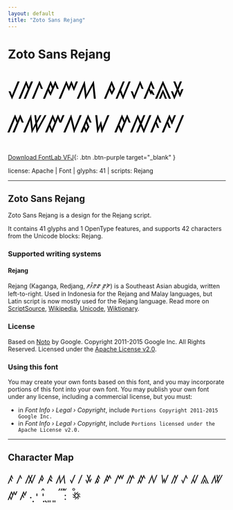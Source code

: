 ```yaml
---
layout: default
title: "Zoto Sans Rejang"
---
```


# Zoto Sans Rejang

<div contenteditable="true" style="font-family: 'Zoto Sans Rejang'; font-size: 4em; color:black; margin: 0.5em 0 0.5em 0; line-height: 1.4em;">
ꤶꥀꤱꤺꤻꤵ ꤳꥂꥁꤴꥃꤸ ꤼꥄꥅꤾꤹꤿ ꤽꤲꤰꥆꤷ
</div>

[Download FontLab VFJ](https://downgit.github.io/#/home?url=https://github.com/fontlabcom/getgo-fonts/blob/main/getgo-fonts/apache/zotosans/zotosans-rejang.vfj){: .btn .btn-purple target="_blank" }

license: Apache \| Font \| glyphs: 41 \| scripts: Rejang

---


## Zoto Sans Rejang

Zoto Sans Rejang is a design for the Rejang script.

It contains 41 glyphs and 1 OpenType features, and supports 42 characters from the Unicode blocks: Rejang.


### Supported writing systems


#### Rejang

Rejang (Kaganga, Redjang, ꥆꤰ꥓ꤼꤽ ꤽꥍꤺꥏ) is a Southeast Asian abugida, written left-to-right. Used in Indonesia for the Rejang and Malay languages, but Latin script is now mostly used for the Rejang language. Read more on [ScriptSource](https://scriptsource.org/scr/Rjng), [Wikipedia](https://en.wikipedia.org/wiki/ISO_15924:Rjng), [Unicode](https://www.unicode.org/versions/Unicode13.0.0/ch17.pdf#G27208), [Wiktionary](https://en.wiktionary.org/wiki/Category:Rejang_script).


### License

Based on [Noto](https://github.com/notofonts) by Google. Copyright 2011-2015 Google Inc. All Rights Reserved. Licensed under the [Apache License v2.0](https://www.apache.org/licenses/LICENSE-2.0.txt).

### Using this font

You may create your own fonts based on this font, and you may incorporate portions of this font into your own font. You may publish your own font under any license, including a commercial license, but you must:

- in _Font Info › Legal › Copyright_, include `Portions Copyright 2011-2015 Google Inc.`
- in _Font Info › Legal › Copyright_, include `Portions licensed under the Apache License v2.0.`


---

## Character Map

<div style="font-family: 'Zoto Sans Rejang'; font-size: 2em;">
ꤰ ꤱ ꤲ ꤳ ꤴ ꤵ ꤶ ꤷ ꤸ ꤹ ꤺ ꤻ ꤼ ꤽ ꤾ ꤿ ꥀ ꥁ ꥂ ꥃ ꥄ ꥅ ꥆ ꥇ ꥈ ꥉ ꥊ ꥋ ꥌ ꥍ ꥎ ꥏ ꥐ ꥑ ꥒ ꥓ ꥟
</div>

